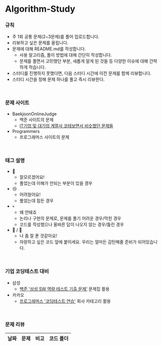 # Algorithm-Study

### 규칙
* 주 1회 공통 문제(2~3문제)를 풀어 업로드합니다.
* 리뷰하고 싶은 문제를 올립니다.
* 문제에 대해 README.md를 작성합니다.
  * 사용 알고리즘, 풀이 방법에 대해 간단히 작성합니다.
  * 문제를 풀면서 고민했던 부분, 새롭게 알게 된 것들 등 다양한 이슈에 대해 간략하게 적습니다.
* 스터디를 진행하지 못했다면, 다음 스터디 시간에 이전 문제를 함께 리뷰합니다.
* 스터디 시간을 정해 문제 하나를 풀고 즉시 리뷰한다.
<br>

### 문제 사이트
* BaekjoonOnlineJudge
  * 백준 사이트의 문제
  * [IT기업 및 대기업 계열사 코테보면서 비슷했던 문제들](https://www.acmicpc.net/workbook/view/8708)
* Programmers
  * 프로그래머스 사이트의 문제 
<br>

### 태그 설명
* 🤪
  * 잘모르겠어요!
  * 풀었는데 이해가 안되는 부분이 있을 경우
* 😒
  * 어려웠어요!
  * 풀었는데 힘든 경우
* 💀
  * 왜 안돼죠
  * 논리나 구현의 문제로, 문제를 풀기 어려운 경우/막힌 경우
  * 코드를 작성했으나 올바른 답이 나오지 않는 경우/틀린 경우
* 👑 / 💐
  * 나 좀 잘 푼 것같아요!
  * 자랑하고 싶은 코드 앞에 붙이세요. 우리는 얼마든 감탄해줄 준비가 되어있습니다.
<br>

### 기업 코딩테스트 대비
* 삼성
  * [백준 '삼성 SW 역량 테스트 기출 문제'](https://www.acmicpc.net/workbook/view/1152) 문제집 활용
* 카카오
  * [프로그래머스 '코딩테스트 연습'](https://programmers.co.kr/learn/challenges) 회사 카테고리 활용
<br>
 
### 문제 리뷰
<!--|2021-10-00|BOJ [[]](https://www.acmicpc.net/problem/)|||-->
|날짜|문제|비고|코드 폴더|
|:---:|-------------------------------------------------------------------------------------------------------------------|:----------:|:------------:|
